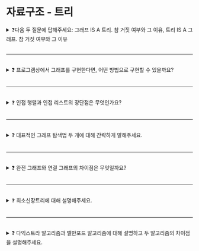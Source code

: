 # 자료구조 - 트리

<details>
  
<summary>  
❓다음 두 질문에 답해주세요: 그래프 IS A 트리. 참 거짓 여부와 그 이유, 트리 IS A 그래프. 참 거짓 여부와 그 이유
</summary>

### 그래프 IS A 트리
* 거짓
   - 그래프란 여러 개의 노드와 노드를 연결하는 간선으로 구성된 자료 구조
   - 순환 그래프와 비순환 그래프 / 방향 그래프와 무방향 그래프로 나뉨
   - 노드 간의 경로가 여러 개 존재할 수 있음
   - 트리에는 사이클이 없어야 한다는 제한조건이 있는데, 그래프에는 사이클이 존재할 수 있음
   - 트리에는 루트 노드가 존재하지만, 그래프에는 별도의 루트 노드가 없다. (출발지는 존재할 수 있다.)
   - 그래프가 트리보다 더 큰 범위이기 때문에 그래프가 트리라는 명제는 틀렸음

  <img src="https://github.com/Shortudy-10th/tech-for-developer/assets/64778589/bfde46b3-e872-42aa-b2a5-bf1b34d7619c" width="500">

### 트리 IS A 그래프
* 참
   - 트리는 그래프의 일종으로, 특정 조건을 만족하는 특수 그래프라고 보면 됨
   - 트리는 루트 노드가 있고, 노드 간의 경로가 하나만 존재하며, 부모, 자식 관계가 존재함
   - 사이클이 존재하지 않는 계층형 방향 그래프
   - 트리는 그래프의 일종이기 때문에 트리가 그래프라는 말도 맞음

<img src="https://github.com/Shortudy-10th/tech-for-developer/assets/64778589/abeebbc2-950f-423d-aa67-8c6bc281c5ff" width="450">

</details>

<br>

---

<br>

<details>
  
<summary> 
❓ 프로그램상에서 그래프를 구현한다면, 어떤 방법으로 구현할 수 있을까요?
</summary>

그래프를 구현하는 방법에는 **배열(Array)** 을 사용하는 방법과 **연결리스트(Linked List)** 를 사용하는 방법이 있다.

### 배열을 이용한 인접 행렬
노드의 개수가 n이라면 n * n 형태의 **2차원 배열** 로 그래프의 연결 관계로 표현
인접 행렬에서 행과 열은 노드를 의미하며, 각각의 원소들은 노드 간의 간선을 나
타낸다.
adj[i][j]: 노드 i에서 노드 j로 가는 간선이 있으면 1, 없으면 0
![images_falling_star3_post_c20e690d-9674-49e7-b450-c3e15ed36268_22](https://github.com/Shortudy-10th/tech-for-developer/assets/87293724/40d8d396-31b2-4c2e-84f5-45a15351638c)

- 가중치가 없는 무방향 그래프 
연결되어 있는 경우 행렬에서 1의 값을 가지고, 연결되지 않은 경우 0의 값을 가진다. 
두 개의 노드에서 간선이 동시에 연결되어 있기 때문에 **인접 행렬이 대칭적 구조** 를 가진다.

- 가중치가 있는 유방향 그래프
행렬에서 **각 간선의 가중치 값이 저장** 된다. 
이 경우 가중치가 0인 것과 간선이 없는 것이 구별되어야 한다.

### 연결리스트를 이용한 인접 리스트
그래프의 각 노드에 인접한 노드들을 **연결리스트(Linked List)** 로 표현하는 방법이다.
즉, 노드의 개수만큼 인접리스트가 존재하며, 각각의 인접리스트에는 인접한 노드 정보가 저장된다. 그래프는 각 인접리스트에 대한 헤드포인터를 배열로 갖는다.
       - 헤드포인터: 연결 리스트의 맨 처음 노드를 가리키는 포인터
![images_falling_star3_post_fe4c1a20-1b9a-4f64-ab72-db43276a050d_22](https://github.com/Shortudy-10th/tech-for-developer/assets/87293724/4fbd6533-25f8-46c9-9dcd-891ccfed11f3)

- 가중치가 없는 무방향 그래프
그림과 같이 가중치 표현 없이 인접한 노드 정보가 저장된다.

- 가중치가 있는 유방향 그래프
종점 [노드 번호 | 간선의 가중치] 정보가 저장된다.

</details>


<br>

---

<br>

<details>
  
<summary>
❓ 인접 행렬과 인접 리스트의 장단점은 무엇인가요?
</summary>

1. 인접행렬(Adjancency Matrix)
- 장점
   - 2차원 배열에 **모든 정점들의 간선 정보가 있기** 때문에, 두 정점을 연결하는 간선을 조회할 때 O(1) 시간복잡도로 가능
- 단점
   - 간선의 수와 무관하게 항상 n² 크기의 2차원 배열이 필요하므로 **메모리 공간이 낭비**된다.
   - 그래프의 모든 간선의 수를 알아내려면 인접 행렬 전체를 확인해야 하므로 **O(n²)** 의 시간이 소요된다.

2. 인접 리스트(Adjacency List)
- 장점
   - 존재하는 간선만 관리하므로 보다 **메모리 사용이 효율적** 이다.
- 단점
   - 두 노드를 연결하는 간선을 조회하거나 노드의 차수를 알기 위해서는 노드의 인접 리스트를 탐색해야 하므로 **노드의 차수 만큼의 시간이 필요** 하다. 

![images_falling_star3_post_33d21ba3-12b3-4985-a28f-83a255c2e6e7_다운로드 (4)](https://github.com/Shortudy-10th/tech-for-developer/assets/87293724/9c231313-11d3-4212-82ea-4080db196281)

</details>

<br>

---

<br>

<details>
  
<summary>
❓ 대표적인 그래프 탐색법 두 개에 대해 간략하게 말해주세요.
</summary>

### DFS (깊이 우선 탐색)
![image](https://github.com/Shortudy-10th/tech-for-developer/assets/70586307/701a8628-05c3-47a0-9801-6a1818d1efdb)

* 시작 노드에서부터 한 방향으로 최대한 깊게 탐색하는 방법이다.  
* 스택 또는 재귀로 구현 가능
* 이동 경로를 저장하는데 유리 & 탐색 대상 그래프가 엄청 클 경우 유리할 수 있음

### BFS (너비 우선 탐색)
![image](https://github.com/Shortudy-10th/tech-for-developer/assets/70586307/15d61c90-85d7-441e-94c2-8ca459b94052)

* 시작 노드에서부터 인접한 노드를 먼저 모두 탐색한 후, 그 다음 레벨의 노드를 탐색하는 방법이다.
* 큐를 사용해 구현 가능
* 최단 거리를 찾는 데 유리

</details>

<br>

---

<br>

<details>
  
<summary>
❓ 완전 그래프와 연결 그래프의 차이점은 무엇일까요?
</summary>
  
### 완전 그래프
그래프 내의 모든 정점이 서로 직접 연결된 경우를 말한다. 즉 간선의 개수가 최대인 그래프이다. 모든 정점 쌍 사이에 간선이 존재하여야 하며, 간선 개수는 n(n-1)/2개이다. 

### 연결 그래프
그래프 내의 모든 정점이 서로 간접적으로라도 접근 가능한 경우를 말한다. 즉 그래프 내에서 임의의 두 정점 사이에 경로가 존재하면 연결 그래프이다. 간선 개수는 적어도 n-1개이고, 최대 n(n-1)/2개이다.

종류 | 간선의 개수 | 특징
-- |  -- | --
완전 그래프 | n(n-1)/2 (최대) | 모든 정점 쌍 사이에 간선이 존재함
연결 그래프 | n-1 (최소) ~ n(n-1)/2 (최대) | 임의의 두 정점 사이에 경로 존재

</details>

<br>

---

<br>

<details>
  
<summary>
❓ 최소신장트리에 대해 설명해주세요.
</summary>

최소 신장 트리란 모든 노드를 연결할 수 있는 방법 중 가장 비용이 적은 경로로 연결된 트리를 말한다. 최소 신장 트리를 찾는 알고리즘에는 크루스칼 알고리즘과 프림 알고리즘이 있다.

* 어떤 그래프에서의 MST는 다음 조건을 만족해야 한다
   * 모든 정점이 MST에 포함돼야 한다
   * 사이클이 있으면 안 된다
   * 위의 조건을 만족하는 그래프들 중, 간선의 합이 최소인 그래프가 MST

* 한 그래프에서 MST는 여러 개가 나올 수 있다.

![다운로드](https://github.com/Shortudy-10th/tech-for-developer/assets/32262904/18c8ad9d-46d9-4157-ad05-18d28bfafb2a)


<details>
  
<summary>
❓ 크루스칼 알고리즘에 대해 설명해주세요.
</summary>

* 그리디 알고리즘의 일종
* 간선을 가중치를 기준으로 오름차순 정렬
* 사이클을 만들지 않는 선에서 그리디하게 간선을 선택
   * Union-Find 알고리즘을 사용해 사이클 여부 판별 가능

* 예시
* 간선을 오름차순으로 정렬
![image](https://github.com/Shortudy-10th/tech-for-developer/assets/32262904/5653cc9e-99a7-472b-a440-46908938602f)

* a-b 간선 선택
![image](https://github.com/Shortudy-10th/tech-for-developer/assets/32262904/dbe856b2-d231-405e-a843-9495f7c03c72)

* a-d 간선 선택
![image](https://github.com/Shortudy-10th/tech-for-developer/assets/32262904/dd02335f-9201-4d77-8fce-80d476614ec0)

* b-d를 선택 시 사이클이 생기므로 패스
![image](https://github.com/Shortudy-10th/tech-for-developer/assets/32262904/890feb8d-a3e5-44e6-b0bc-80aa9fd1fbe4)

* b-c 간선 선택
![image](https://github.com/Shortudy-10th/tech-for-developer/assets/32262904/37f2a79e-0ad9-4833-a6bc-64ea40243173)

* 간선의 개수가 노드의 개수 - 1개 이므로 종료
</details>

<details>
  
<summary>
❓ 프림 알고리즘에 대해 설명해주세요.
</summary>

* 그리디 알고리즘의 일종
* 시작 노드를 MST 집합에 포함한 상태로 알고리즘 시작
* MST 집합에 속한 노드들과 가장 낮은 가중치로 연결된 노드를 선택.
   * 이때, 해당 노드가 이미 MST 집합에 포함돼 있다면 패스
   * 집합을 구성하는 자료구조는 Set, 배열, 리스트 등을 이용
   * 힙을 이용해 집합에 속하는 노드와 연결된 모든 간선을 넣어 구현할 수도 있음
* MST집합의 크기가 노드의 개수와 같아진다면 종료

* 예시
* 초기상태 - A에서 시작
![image](https://github.com/Shortudy-10th/tech-for-developer/assets/32262904/57723812-c9b9-4f3a-86e7-ad64ce11997e)

* A와 연결된 노드들 중 가장 가까운 노드는 C이므로 C를 집합에 추가
![image](https://github.com/Shortudy-10th/tech-for-developer/assets/32262904/f0088913-dab3-4537-9d0d-b3d6db8ba9d1)

* A, C와 연결된 노드들 중 가장 가까운 노드는 B이므로 B를 추가
![image](https://github.com/Shortudy-10th/tech-for-developer/assets/32262904/62d9c608-755b-4928-a27c-44de7b6f23e3)

* A, B, C와 연결된 노드들 중 가장 가까운 노드인 D 추가
![image](https://github.com/Shortudy-10th/tech-for-developer/assets/32262904/62c936da-1346-4762-b45f-3e6fd2f776fd)

* A, B, C, D와 연결된 노드들 중 가장 가까운 노드인 E 추가
![image](https://github.com/Shortudy-10th/tech-for-developer/assets/32262904/1addffb0-f96f-4ff2-a496-104ce6ce9017)

* A, B, C, D, E와 연결된 노드들 중 가장 가까운 노드인 F 추가
![image](https://github.com/Shortudy-10th/tech-for-developer/assets/32262904/04fdc9a8-c01f-4d0a-81e2-f05414c5eaf9)

* MST 집합의 크기가 노드의 개수와 같으므로 종료

</details>

<details>
  
<summary>
❓ 크루스칼 알고리즘 vs 프림 알고리즘
</summary>

* 프림은 정점 중심, 크루스칼은 간선 중심의 관점
* 프림은 시작점을 정하고, 가까운 정점들을 집합에 포함시켜 나가므로 그 과정에서 사이클이 발생하지 않음
   * 크루스칼은 간선을 추가하는 방식이므로 사이클 여부를 체크해줘야함
*  프림의 경우, 가장 가까운 거리의 정점을 찾는 부분에 어떤 자료구조를 쓰고, 어떻게 처리하느냐가 성능에 큰 영향을 줌
   * 크루스칼은 간선을 정렬하는 비용이 있음 - 보통 우선순위 큐를 쓴다
* 간선의 개수가 적으면 크루스칼이, 노드에 비해 간선이 엄청 많으면 프림이 유리

</details>

</details>

<br>

---

<br>

<details>
  
<summary>
❓ 다익스트라 알고리즘과 벨만포드 알고리즘에 대해 설명하고 두 알고리즘의 차이점을 설명해주세요.
</summary>

<details>
  
<summary>
❓ 다익스트라 알고리즘에 대해 설명해주세요
</summary>

* 한 노드에서 다른 모든 노드로의 최단 거리를 구하는 알고리즘
* $V$를 노드의 개수, $E$는 한 노드의 주변 노드라고 할 때, 힙 트리를 사용하면 $O((V+E)logV)$의 시간복잡도를 가짐

* 알고리즘 진행 과정
   1. 출발점으로부터의 최단거리를 저장할 배열을 만들고, 출발 노드를 0, 다른 노드들은 INF로 초기화
   2. 현재 노드를 나타내는 변수 A에 출발 노드의 번호를 저장
   3. A로부터 갈 수 있는 임의의 노드 B에 대해, **출발점에서 A까지의 거리 + A에서 B까지의 거리** 와 **출발점에서 B까지의 거리** 의 값을 비교
   4.  **출발점에서 A까지의 거리 + A에서 B까지의 거리**가 **출발점에서 B까지의 거리** 보다 작다면, 후자를 전자의 값으로 갱신
   5. A의 모든 이웃 노드에 대해 3~4의 과정을 반복
   6. A를 방문완료한 노드로 표시
   7. 미방문 노드들 중 출발점에서의 거리가 가장 짧은 노드를 찾아 다음 A로 설정
   8. 모든 노드를 방문하거나 더 이상 방문할 수 있는 노드가 없을 때 까지 위 과정을 반복

* 의사코드
```
function Dijkstra(Graph, Source):
 
     dist[source] ← 0                           // 소스와 소스 사이의 거리 초기화 --출발지와 출발지의 거리는 당연히 0--
      prev[source] ← undefined              // 출발지 이전의 최적 경로 추적은 없으므로 Undefined

     create vertex set Q                       //노드들의 집합 Q(방문되지 않은 노드들의 집합) 생성 시작

      for each vertex v in Graph:           // Graph안에 있는 모든 노드들의 초기화
          if v ≠ source:                          // V 노드가 출발지가 아닐 경우(출발지를 제외한 모든 노드!)
            dist[v] ← INFINITY             // 소스와 V노드 사이에 알려지지 않은 거리 --얼마나 먼지 모르니까-- = 무한값 ( 모든 노드들을 초기화하는 값)
            prev[v] ← UNDEFINED       // V노드의  최적경로 추적 초기화
        add v to Q                            //  Graph에 존재하고 방금 전 초기화된 V 노드를 Q(방문되지 않은 노드들의 집합)에 추가

//요약하자면, Graph에 존재하는 모든 노드들을 초기화한 뒤, Q에 추가함.
      
      while Q is not empty:                      // Q 집합이 공집합 아닐 경우, 루프 안으로!
          u ← vertex in Q with min dist[u]    // 첫번째 반복에서는 dist[source]=0이 선택됨. 즉, u=source에서 시작
          remove u from Q                         // U 노드를 방문한 것이므로 Q집합에서 제거
          
          for each neighbor v of u:           // U의 이웃노드들과의 거리 측정
              alt ← dist[u] + length(u, v)      // 출발지 노드 부터 계산된 U노드까지의 거리 + V에서 U의 이웃노드까지의 거리
                                                             //= source to U + V to U = source to U
             if alt < dist[v]:               // 방금 V노드까지 계산한 거리(alt)가 이전에 V노드까지 계산된 거리(dist[v])보다 빠른 또는 가까운 경우
                 dist[v] ← alt            //  V에 기록된 소스부터 V까지의 최단거리를 방금 V노드까지 계산한 거리로 바꿈
                  prev[v] ← u            // 제일 가까운 노드는 지금 방문하고 있는 노드(U)로 바꿈

     return dist[], prev[]       //계산된 거리값과 목적지를 리턴
```
* 진행과정 예시
   * S = 방문한 노드들의 집합
   * d[N] = A → N까지 계산된 최단 거리
   * Q = 방문하지 않은 노드들의 집합
   * 출발지는 A로 설정

* 초기 상태
   * 출발지는 0, 다른 노드들은 아직 확인이 안 됐기에 INF

![image](https://github.com/Shortudy-10th/tech-for-developer/assets/32262904/8e50d00a-99f5-420b-9e89-a7e7a488ae66)

* A를 먼저 방문
   * A에서 이웃노드들과의 거리 계산 + 출발지와의 거리 갱신
   * 다음에 탐색할 노드는 거리가 가장 가까운 B

![image](https://github.com/Shortudy-10th/tech-for-developer/assets/32262904/5a5ff7bc-6f5d-439a-ba73-7274e7e55d2b)

* B를 방문
   * 위 과정 반복

![image](https://github.com/Shortudy-10th/tech-for-developer/assets/32262904/73ae1be0-e33a-4992-a0ae-0b397461509b)

* 일련의 과정에서 출발지와의 거리가 지속적으로 갱신됨

![image](https://github.com/Shortudy-10th/tech-for-developer/assets/32262904/5cb559e2-396a-43d3-b67f-8e508547019b)

* 또 다른 예시

![image](https://github.com/Shortudy-10th/tech-for-developer/assets/32262904/30398d46-4f3e-4f6e-977d-28e3f5977a0d)

* Q가 공집합이 되면 탐색 종료
  
</details>

<details>  
<summary>
❓ 다익스트라 알고리즘의 한계에 대해 설명해주세요.
</summary>

* 그래프에 음수 사이클이 존재할 경우, 최단경로를 구할 수 없음
  * 음수 사이클이 존재하는 경우 해당 경로를 계산하는 과정에서 무한히 뺄 수 있게 되기 때문

![image](https://github.com/Shortudy-10th/tech-for-developer/assets/32262904/5d3a0b54-1b48-4c9a-9e96-30097494bc56)


</details>

<details>  
<summary>
❓ 위 한계점을 극복할 수 있는 다른 알고리즘이 있을까요?
</summary>

* 음수 사이클이 존재하는 경우 **벨만포드 알고리즘**을 적용할 수 있음
* 알고리즘 진행 과정
   1. 시작 노드를 설정
   2. 시작 노드에서 각 다른 노드의 거리 값을 무한대로 설정하고 시작 노드를 0으로 설정
   3. 현재 노드의 모든 인접 노드를 탐색하며 기존에 저장된 인접 노드까지의 거리보다 현재 노드를 거치고 인접 노드에 도달하는 게 더 짧을 경우 값을 갱신
        - 시작 노드에서 특정 노드 사이의 모든 간선을 확인함
   4. 3을 모든 노드에 대해 수행
   5. 모든 노드에 3 - 4를 수행하고서 한 번 더 수행했을 때 또 거리가 갱신 된다면 음수 사이클이 존재함을 의미
       - 음수 사이클이 없다면 3 - 4를 수행한 후에는 최단 거리표에는 시작 노드에서 각 노드로 가는 최단 거리가 기록되어 있음. 음수 사이클이 존재한다면 한 번 더 도는 순간 최소값이 갱신되므로 존재한다는 뜻

* 예시
* 시작 노드를 s로 설정하고 시작 노드 거리를 0으로, 나머지를 무한대로 초기화

![image](https://github.com/Shortudy-10th/tech-for-developer/assets/32262904/22e772e4-0b15-4fb2-9ee2-212e79d2dc75)


* 인접 노드 값 확인 후 갱신

![image](https://github.com/Shortudy-10th/tech-for-developer/assets/32262904/bbe91a1f-c96b-4054-b035-4229725e40c7)

* s에서 갱신이 끝나면 다른 노드인 a로 이동 - 인접노드와 시작점의 거리 갱신

![image](https://github.com/Shortudy-10th/tech-for-developer/assets/32262904/790670c7-842e-4bad-9fdc-cff82ef0203c)

* a에서의 작업을 마치고 b로 이동 후 갱신 

![image](https://github.com/Shortudy-10th/tech-for-developer/assets/32262904/624189f1-eb2b-423b-bab4-b42868d065e4)

* c로 이동 후 갱신

![image](https://github.com/Shortudy-10th/tech-for-developer/assets/32262904/18c36b1a-2dfd-42e1-9759-7229b852bff0)

* d로 이동 후 갱신

![image](https://github.com/Shortudy-10th/tech-for-developer/assets/32262904/edf9ef24-9474-4f05-9412-bfa90118a072)

* e로 이동 후 갱신

![image](https://github.com/Shortudy-10th/tech-for-developer/assets/32262904/6fbbd1ef-98f9-4b14-9c9d-3852dd032f87)

* f로 이동 후 갱신

![image](https://github.com/Shortudy-10th/tech-for-developer/assets/32262904/ecdd2f7d-ad47-4510-89df-82284b5e2ab1)

* g로 이동 후 갱신

![image](https://github.com/Shortudy-10th/tech-for-developer/assets/32262904/23b4e0d6-eb3d-45ce-8ccb-6efc6dfc84bf)

* 이 과정을 정점의 개수 - 1번 만큼 실행한다. 
   * 그 이후에도 거리의 최솟값들이 계속 갱신된다면, 음수 사이클이 있는 것
   * 예시의 경우 (c, d)와 (e, f)에 사이클이 존재하는데, 그 중 (e, f)는 음수값 절대값이 더 커 돌면 돌수록 거리가 감소하는 음수 사이클 -> 최단 경로를 구할 수 없는 경우임
* 음의 간선이 있어도 사용 가능한 알고리즘이지만, 기본적으로 모든 간선을 확인하므로 다익스트라보다 느림
  * 가중치에 음수값이 있는 경우, 그 중에서도 음수 사이클이 존재하는 상황에서만 사용해야 함

</details>

<details>  
<summary>
❓ 실제 현실 문제에서 다익스트라는 사용하기 적합한 알고리즘일까요?
</summary>

* 적합하지 않은 경우가 너 많다.
   * 현실 공간에서의 장소나 거리 같은 것들을 모두 노드화시키기엔 그 수가 너무 많다.
   * 어떻게 한다고 해도, 현실에서는 최단 경로에 영향을 끼칠 수 있는 변수가 너무 많다.
*  순수 다익스트라를 적용하기 보단 인공지능을 접목하거나 A* 알고리즘 같은 변형 알고리즘을 사용하는 것이 더 효과적일 것이다.

</details>
</details>

